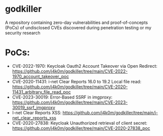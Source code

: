 # godkiller
A repository containing zero-day vulnerabilities and proof-of-concepts (PoCs) of undisclosed CVEs discovered during penetration testing or my security research


# PoCs:

- CVE-2022-1970: Keycloak Oauth2 Account Takeover via Open Redirect: https://github.com/j4k0m/godkiller/tree/main/CVE-2022-1970_account_takeover_poc
- CVE-2020-11431: i-net Clear Reports 16.0 to 19.2 Local file read: https://github.com/j4k0m/godkiller/tree/main/CVE-2020-11431_arbitrary_file_read_poc
- CVE-2023-30019: Error-Based SSRF in imgproxy: https://github.com/j4k0m/godkiller/tree/main/CVE-2023-30019_ssrf_imgproxy
- I-net Clear Reports XSS: https://github.com/j4k0m/godkiller/tree/main/i-net_clear_reports_xss
- CVE-2020-27838: Keycloak Unauthorized retrieval of client secret:  https://github.com/j4k0m/godkiller/tree/main/CVE-2020-27838_poc
